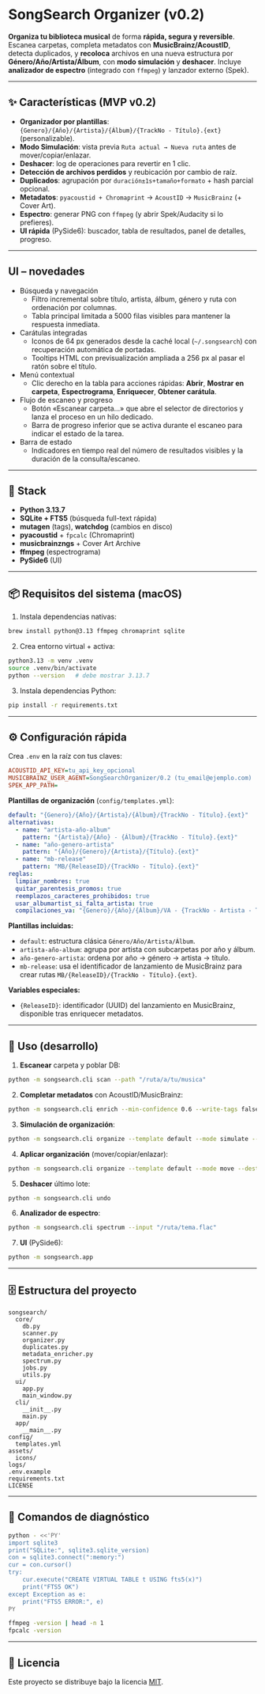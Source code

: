 # SongSearch Organizer (v0.2)

**Organiza tu biblioteca musical** de forma **rápida, segura y reversible**.  
Escanea carpetas, completa metadatos con **MusicBrainz/AcoustID**, detecta duplicados, y **recoloca** archivos en una nueva estructura por **Género/Año/Artista/Álbum**, con **modo simulación** y **deshacer**. Incluye **analizador de espectro** (integrado con `ffmpeg`) y lanzador externo (Spek).

---

## ✨ Características (MVP v0.2)

- **Organizador por plantillas**:  
  `{Genero}/{Año}/{Artista}/{Álbum}/{TrackNo - Título}.{ext}` (personalizable).
- **Modo Simulación**: vista previa `Ruta actual → Nueva ruta` antes de mover/copiar/enlazar.
- **Deshacer**: log de operaciones para revertir en 1 clic.
- **Detección de archivos perdidos** y reubicación por cambio de raíz.
- **Duplicados**: agrupación por `duración±1s+tamaño+formato` + hash parcial opcional.
- **Metadatos**: `pyacoustid + Chromaprint` → `AcoustID` → `MusicBrainz` (+ Cover Art).
- **Espectro**: generar PNG con `ffmpeg` (y abrir Spek/Audacity si lo prefieres).
- **UI rápida** (PySide6): buscador, tabla de resultados, panel de detalles, progreso.

---

## UI – novedades

* Búsqueda y navegación
  - Filtro incremental sobre título, artista, álbum, género y ruta con ordenación por columnas.
  - Tabla principal limitada a 5000 filas visibles para mantener la respuesta inmediata.
* Carátulas integradas
  - Iconos de 64 px generados desde la caché local (`~/.songsearch`) con recuperación automática de portadas.
  - Tooltips HTML con previsualización ampliada a 256 px al pasar el ratón sobre el título.
* Menú contextual
  - Clic derecho en la tabla para acciones rápidas: **Abrir**, **Mostrar en carpeta**, **Espectrograma**, **Enriquecer**, **Obtener carátula**.
* Flujo de escaneo y progreso
  - Botón «Escanear carpeta…» que abre el selector de directorios y lanza el proceso en un hilo dedicado.
  - Barra de progreso inferior que se activa durante el escaneo para indicar el estado de la tarea.
* Barra de estado
  - Indicadores en tiempo real del número de resultados visibles y la duración de la consulta/escaneo.

---

## 🧱 Stack

- **Python 3.13.7**
- **SQLite + FTS5** (búsqueda full-text rápida)
- **mutagen** (tags), **watchdog** (cambios en disco)
- **pyacoustid** + `fpcalc` (Chromaprint)
- **musicbrainzngs** + Cover Art Archive
- **ffmpeg** (espectrograma)
- **PySide6** (UI)

---

## 📦 Requisitos del sistema (macOS)

1) Instala dependencias nativas:
```bash
brew install python@3.13 ffmpeg chromaprint sqlite
```

2) Crea entorno virtual + activa:

```bash
python3.13 -m venv .venv
source .venv/bin/activate
python --version   # debe mostrar 3.13.7
```

3) Instala dependencias Python:

```bash
pip install -r requirements.txt
```

---

## ⚙️ Configuración rápida

Crea `.env` en la raíz con tus claves:

```ini
ACOUSTID_API_KEY=tu_api_key_opcional
MUSICBRAINZ_USER_AGENT=SongSearchOrganizer/0.2 (tu_email@ejemplo.com)
SPEK_APP_PATH=
```

**Plantillas de organización** (`config/templates.yml`):

```yaml
default: "{Genero}/{Año}/{Artista}/{Álbum}/{TrackNo - Título}.{ext}"
alternativas:
  - name: "artista-año-album"
    pattern: "{Artista}/{Año} - {Álbum}/{TrackNo - Título}.{ext}"
  - name: "año-genero-artista"
    pattern: "{Año}/{Genero}/{Artista}/{Título}.{ext}"
  - name: "mb-release"
    pattern: "MB/{ReleaseID}/{TrackNo - Título}.{ext}"
reglas:
  limpiar_nombres: true
  quitar_parentesis_promos: true
  reemplazos_caracteres_prohibidos: true
  usar_albumartist_si_falta_artista: true
  compilaciones_va: "{Genero}/{Año}/{Álbum}/VA - {TrackNo - Artista - Título}.{ext}"
```

**Plantillas incluidas:**

- `default`: estructura clásica `Género/Año/Artista/Álbum`.
- `artista-año-album`: agrupa por artista con subcarpetas por año y álbum.
- `año-genero-artista`: ordena por año → género → artista → título.
- `mb-release`: usa el identificador de lanzamiento de MusicBrainz para crear rutas `MB/{ReleaseID}/{TrackNo - Título}.{ext}`.

**Variables especiales:**

- `{ReleaseID}`: identificador (UUID) del lanzamiento en MusicBrainz, disponible tras enriquecer metadatos.

---

## 🚀 Uso (desarrollo)

1. **Escanear** carpeta y poblar DB:

```bash
python -m songsearch.cli scan --path "/ruta/a/tu/musica"
```

2. **Completar metadatos** con AcoustID/MusicBrainz:

```bash
python -m songsearch.cli enrich --min-confidence 0.6 --write-tags false
```

3. **Simulación de organización**:

```bash
python -m songsearch.cli organize --template default --mode simulate --dest "/ruta/destino"
```

4. **Aplicar organización** (mover/copiar/enlazar):

```bash
python -m songsearch.cli organize --template default --mode move --dest "/ruta/destino"
```

5. **Deshacer** último lote:

```bash
python -m songsearch.cli undo
```

6. **Analizador de espectro**:

```bash
python -m songsearch.cli spectrum --input "/ruta/tema.flac"
```

7. **UI** (PySide6):

```bash
python -m songsearch.app
```

---

## 🗄️ Estructura del proyecto

```
songsearch/
  core/
    db.py
    scanner.py
    organizer.py
    duplicates.py
    metadata_enricher.py
    spectrum.py
    jobs.py
    utils.py
  ui/
    app.py
    main_window.py
  cli/
    __init__.py
    main.py
  app/
    __main__.py
config/
  templates.yml
assets/
  icons/
logs/
.env.example
requirements.txt
LICENSE
```

---

## 🧪 Comandos de diagnóstico

```bash
python - <<'PY'
import sqlite3
print("SQLite:", sqlite3.sqlite_version)
con = sqlite3.connect(":memory:")
cur = con.cursor()
try:
    cur.execute("CREATE VIRTUAL TABLE t USING fts5(x)")
    print("FTS5 OK")
except Exception as e:
    print("FTS5 ERROR:", e)
PY

ffmpeg -version | head -n 1
fpcalc -version
```

---

## 📜 Licencia

Este proyecto se distribuye bajo la licencia [MIT](LICENSE).
